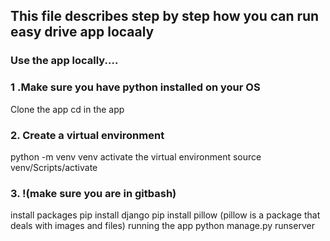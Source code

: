 ## This file describes step by step how you can run easy drive app locaaly
### Use the app locally....

### 1 .Make sure you have python installed on your OS
Clone the app
cd in the app
### 2. Create a virtual environment
python -m venv venv
activate the virtual environment
source venv/Scripts/activate
### 3. !(make sure you are in gitbash)
install packages
pip install django
pip install pillow
(pillow is a package that deals with images and files)
running the app
python manage.py runserver
